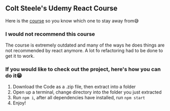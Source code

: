 ## Colt Steele's Udemy React Course

Here is the [course](https://www.udemy.com/course/modern-react-bootcamp/) so you know which one to stay away from😅

### I would not recommend this course

The course is extremely outdated and many of the ways he does things are not recommended by react anymore. A lot fo refactoring had to be done to get it to work.

### If you would like to check out the project, here's how you can do it😁

1. Download the Code as a .zip file, then extract into a folder
2. Open up a terminal, change directory into the folder you just extracted
3. Run `npm i`, after all dependencies have installed, run `npm start`
4. Enjoy!
